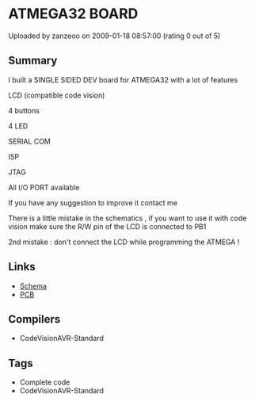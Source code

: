 # ATMEGA32 BOARD

Uploaded by zanzeoo on 2009-01-18 08:57:00 (rating 0 out of 5)

## Summary

I built a SINGLE SIDED DEV board for ATMEGA32 with a lot of features


LCD (compatible code vision)  

4 buttons  

4 LED  

SERIAL COM  

ISP  

JTAG


All I/O PORT available


If you have any suggestion to improve it contact me 


There is a little mistake in the schematics , if you want to use it with code vision make sure the R/W pin of the LCD is connected to PB1


2nd mistake : don't connect the LCD while programming the ATMEGA !

## Links

- [Schema](http://img175.imageshack.us/img175/8508/schemacn7.png)
- [PCB](http://img375.imageshack.us/img375/8430/cartefu4.png)

## Compilers

- CodeVisionAVR-Standard

## Tags

- Complete code
- CodeVisionAVR-Standard
